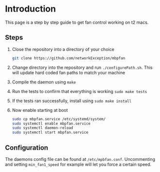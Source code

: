 # Introduction

This page is a step by step guide to get fan control working on t2 macs.

## Steps

1. Close the repository into a directory of your choice

    ```sh
    git clone https://github.com/networkException/mbpfan
    ```

2. Change directory into the repository and run `./configurePath.sh`. This will update hard coded fan paths to match your machine
3. Compile the daemon using `make`
4. Run the tests to confirm that everything is working `sudo make tests`
5. If the tests ran successfully, install using `sudo make install`
6. Now enable starting at boot

    ```sh
    sudo cp mbpfan.service /etc/systemd/system/
    sudo systemctl enable mbpfan.service
    sudo systemctl daemon-reload
    sudo systemctl start mbpfan.service
    ```

## Configuration

The daemons config file can be found at `/etc/mpbfan.conf`. Uncommenting and setting `min_fan1_speed` for example will let you
force a certain speed.